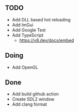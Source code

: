 ## TODO
- Add DLL based hot reloading
- Add ImGui
- Add Google Test
- Add TypeScript
  - https://v8.dev/docs/embed

## Doing
- Add OpenGL

## Done
- Add build github action
- Create SDL2 window
- Add clang format
